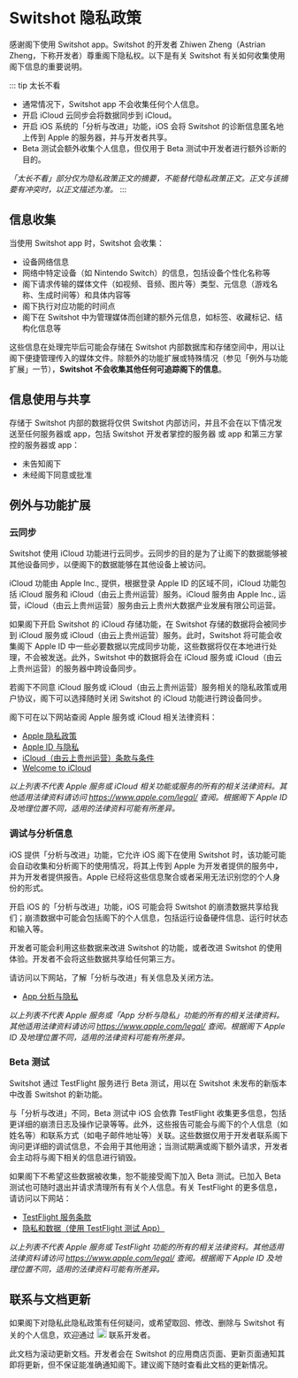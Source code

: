 # Switshot 隐私政策
感谢阁下使用 Switshot app。Switshot 的开发者 Zhiwen Zheng（Astrian Zheng，下称开发者）尊重阁下隐私权。以下是有关 Switshot 有关如何收集使用阁下信息的重要说明。

::: tip 太长不看
- 通常情况下，Switshot app 不会收集任何个人信息。
- 开启 iCloud 云同步会将数据同步到 iCloud。
- 开启 iOS 系统的「分析与改进」功能，iOS 会将 Switshot 的诊断信息匿名地上传到 Apple 的服务器，并与开发者共享。
- Beta 测试会额外收集个人信息，但仅用于 Beta 测试中开发者进行额外诊断的目的。

*「太长不看」部分仅为隐私政策正文的摘要，不能替代隐私政策正文。正文与该摘要有冲突时，以正文描述为准。*
:::

## 信息收集
当使用 Switshot app 时，Switshot 会收集：

- 设备网络信息
- 网络中特定设备（如 Nintendo Switch）的信息，包括设备个性化名称等
- 阁下请求传输的媒体文件（如视频、音频、图片等）类型、元信息（游戏名称、生成时间等）和具体内容等
- 阁下执行对应功能的时间点
- 阁下在 Switshot 中为管理媒体而创建的额外元信息，如标签、收藏标记、结构化信息等

这些信息在处理完毕后可能会存储在 Switshot 内部数据库和存储空间中，用以让阁下便捷管理传入的媒体文件。除额外的功能扩展或特殊情况（参见「例外与功能扩展」一节），**Switshot 不会收集其他任何可追踪阁下的信息**。

## 信息使用与共享
存储于 Switshot 内部的数据将仅供 Switshot 内部访问，并且不会在以下情况发送至任何服务器或 app，包括 Switshot 开发者掌控的服务器 或 app 和第三方掌控的服务器或 app：

- 未告知阁下
- 未经阁下同意或批准

## 例外与功能扩展

### 云同步
Switshot 使用 iCloud 功能进行云同步。云同步的目的是为了让阁下的数据能够被其他设备同步，以便阁下的数据能够在其他设备上被访问。

iCloud 功能由 Apple Inc., 提供，根据登录 Apple ID 的区域不同，iCloud 功能包括 iCloud 服务和 iCloud（由云上贵州运营）服务。iCloud 服务由 Apple Inc., 运营，iCloud（由云上贵州运营）服务由云上贵州大数据产业发展有限公司运营。

如果阁下开启 Switshot 的 iCloud 存储功能，在 Switshot 存储的数据将会被同步到 iCloud 服务或 iCloud（由云上贵州运营）服务。此时，Switshot 将可能会收集阁下 Apple ID 中一些必要数据以完成同步功能，这些数据将仅在本地进行处理，不会被发送。此外，Switshot 中的数据将会在 iCloud 服务或 iCloud（由云上贵州运营）的服务器中跨设备同步。

若阁下不同意 iCloud 服务或 iCloud（由云上贵州运营）服务相关的隐私政策或用户协议，阁下可以选择随时关闭 Switshot 的 iCloud 功能进行跨设备同步。

阁下可在以下网站查阅 Apple 服务或 iCloud 相关法律资料：

- [Apple 隐私政策](https://www.apple.com/legal/privacy/szh/)
- [Apple ID 与隐私](https://www.apple.com.cn/legal/privacy/data/zh-cn/apple-id/)
- [iCloud（由云上贵州运营）条款与条件](https://www.apple.com.cn/legal/internet-services/icloud/cn_si/gcbd-terms.html)
- [Welcome to iCloud](https://www.apple.com/legal/internet-services/icloud/en/terms.html)

*以上列表不代表 Apple 服务或 iCloud 相关功能或服务的所有的相关法律资料。其他适用法律资料请访问 https://www.apple.com/legal/ 查阅。根据阁下 Apple ID 及地理位置不同，适用的法律资料可能有所差异。*

### 调试与分析信息
iOS 提供「分析与改进」功能，它允许 iOS 阁下在使用 Switshot 时，该功能可能会自动收集和分析阁下的使用情况，将其上传到 Apple 为开发者提供的服务中，并为开发者提供报告。Apple 已经将这些信息聚合或者采用无法识别您的个人身份的形式。

开启 iOS 的「分析与改进」功能，iOS 可能会将 Switshot 的崩溃数据共享给我们；崩溃数据中可能会包括阁下的个人信息，包括运行设备硬件信息、运行时状态和输入等。

开发者可能会利用这些数据来改进 Switshot 的功能，或者改进 Switshot 的使用体验。开发者不会将这些数据共享给任何第三方。

请访问以下网站，了解「分析与改进」有关信息及关闭方法。

- [App 分析与隐私](https://www.apple.com.cn/legal/privacy/data/zh-cn/app-analytics/)

*以上列表不代表 Apple 服务或「App 分析与隐私」功能的所有的相关法律资料。其他适用法律资料请访问 https://www.apple.com/legal/ 查阅。根据阁下 Apple ID 及地理位置不同，适用的法律资料可能有所差异。*

### Beta 测试
Switshot 通过 TestFlight 服务进行 Beta 测试，用以在 Switshot 未发布的新版本中改善 Switshot 的新功能。

与「分析与改进」不同，Beta 测试中 iOS 会依靠 TestFlight 收集更多信息，包括更详细的崩溃日志及操作记录等等。此外，这些报告可能会与阁下的个人信息（如姓名等）和联系方式（如电子邮件地址等）关联。这些数据仅用于开发者联系阁下询问更详细的调试信息，不会用于其他用途；当测试期满或阁下额外请求，开发者会主动将与阁下相关的信息进行销毁。

如果阁下不希望这些数据被收集，恕不能接受阁下加入 Beta 测试。已加入 Beta 测试也可随时退出并请求清理所有有关个人信息。有关 TestFlight 的更多信息，请访问以下网站：

- [TestFlight 服务条款](https://www.apple.com.cn/legal/internet-services/itunes/testflight/cn/terms.html)
- [隐私和数据（使用 TestFlight 测试 App）](https://testflight.apple.com/#privacy-data)

*以上列表不代表 Apple 服务或 TestFlight 功能的所有的相关法律资料。其他适用法律资料请访问 https://www.apple.com/legal/ 查阅。根据阁下 Apple ID 及地理位置不同，适用的法律资料可能有所差异。*

## 联系与文档更新
如果阁下对隐私此隐私政策有任何疑问，或希望取回、修改、删除与 Switshot 有关的个人信息，欢迎通过 <img src="/images/privacyemail.png" style="height: 18px;" /> 联系开发者。

此文档为滚动更新文档。开发者会在 Switshot 的应用商店页面、更新页面通知其即将更新，但不保证能准确通知阁下。建议阁下随时查看此文档的更新情况。
